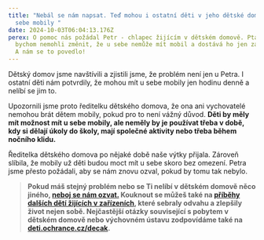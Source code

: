 ```yaml
---
title: "Nebál se nám napsat. Teď mohou i ostatní děti v jeho dětské domově mít u
  sebe mobily "
date: 2024-10-03T06:04:13.176Z
perex: O pomoc nás požádal Petr - chlapec žijícím v dětském domově. Ptal se, zda
  bychom nemohli změnit, že u sebe nemůže mít mobil a dostává ho jen za odměnu.
  A nám se to povedlo!
---
```

Dětský domov jsme navštívili a zjistili jsme, že problém není jen u Petra. I ostatní děti nám potvrdily, že mohou mít  u sebe mobily jen hodinu denně a nelíbí se jim to. 

Upozornili jsme proto ředitelku dětského domova, že ona ani vychovatelé nemohou brát dětem mobily, pokud pro to není vážný důvod. **Děti by měly mít možnost mít u sebe mobily, ale neměly by je používat třeba v době, kdy si dělají úkoly do školy, mají společné aktivity nebo třeba během nočního klidu.**

Ředitelka dětského domova po nějaké době naše výtky přijala. Zároveň slíbila, že mobily už děti budou moct mít u sebe skoro bez omezení. Petra jsme přesto požádali, aby se nám znovu ozval, pokud by tomu tak nebylo. 

> **Pokud máš stejný problém nebo se Ti nelíbí v dětském domově něco jiného, [neboj se nám ozvat.](https://deti.ochrance.cz/kdo/jak/) Kouknout se můžeš také na [příběhy dalších dětí žijících v zařízeních](https://deti.ochrance.cz/pripady/ustavni-a-ochranna-vychova/), které sebraly odvahu a zlepšily život nejen sobě. Nejčastější otázky související s pobytem v dětském domově nebo výchovném ústavu zodpovídáme také na [deti.ochrance.cz/decak](https://deti.ochrance.cz/decak).**